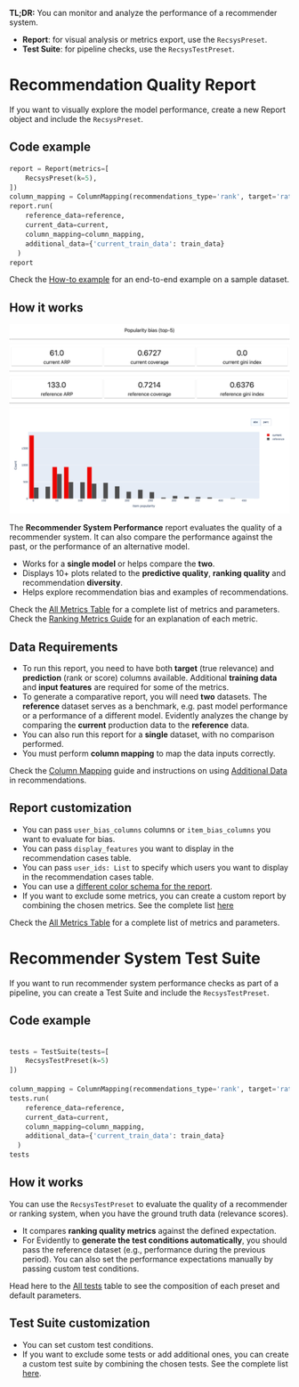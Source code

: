 **TL;DR:** You can monitor and analyze the performance of a recommender system. 

* **Report**: for visual analysis or metrics export, use the `RecsysPreset`.
* **Test Suite**: for pipeline checks, use the `RecsysTestPreset`.

# Recommendation Quality Report

If you want to visually explore the model performance, create a new Report object and include the `RecsysPreset`.

## Code example

```python
report = Report(metrics=[
    RecsysPreset(k=5),
])
column_mapping = ColumnMapping(recommendations_type='rank', target='rating', prediction='rank', item_id='title', user_id='user_id')
report.run(
    reference_data=reference,
    current_data=current,
    column_mapping=column_mapping,
    additional_data={'current_train_data': train_data}
  )
report
```
Check the [How-to example](https://github.com/evidentlyai/evidently/blob/main/examples/how_to_questions/how_to_run_recsys_metrics.ipynb) for an end-to-end example on a sample dataset. 

## How it works

![](../.gitbook/assets/reports/metric_popularity_bias-min.png)

The **Recommender System Performance** report evaluates the quality of a recommender system. It can also compare the performance against the past, or the performance of an alternative model.

* Works for a **single model** or helps compare the **two**.
* Displays 10+ plots related to the **predictive quality**, **ranking quality** and recommendation **diversity**.
* Helps explore recommendation bias and examples of recommendations.

Check the [All Metrics Table](../reference/all-metrics.md) for a complete list of metrics and parameters. Check the [Ranking Metrics Guide](../reference/ranking-metrics.md) for an explanation of each metric.

## Data Requirements

* To run this report, you need to have both **target** (true relevance) and **prediction** (rank or score) columns available. Additional **training data** and **input features** are required for some of the metrics.
* To generate a comparative report, you will need **two** datasets. The **reference** dataset serves as a benchmark, e.g. past model performance or a performance of a different model. Evidently analyzes the change by comparing the **current** production data to the **reference** data.
* You can also run this report for a **single** dataset, with no comparison performed. 
* You must perform **column mapping** to map the data inputs correctly.

Check the [Column Mapping](../input-data/column-mapping.md) guide and instructions on using [Additional Data](../input-data/recsys_data.md) in recommendations. 

## Report customization

* You can pass `user_bias_columns` columns or `item_bias_columns` you want to evaluate for bias.
* You can pass `display_features` you want to display in the recommendation cases table.
* You can pass `user_ids: List` to specify which users you want to display in the recommendation cases table.
* You can use a [different color schema for the report](../customization/options-for-color-schema.md). 
* If you want to exclude some metrics, you can create a custom report by combining the chosen metrics. See the complete list [here](../reference/all-metrics.md)

Check the [All Metrics Table](../reference/all-metrics.md) for a complete list of metrics and parameters. 

# Recommender System Test Suite

If you want to run recommender system performance checks as part of a pipeline, you can create a Test Suite and include the `RecsysTestPreset`.

## Code example

```python

tests = TestSuite(tests=[
    RecsysTestPreset(k=5)
])

column_mapping = ColumnMapping(recommendations_type='rank', target='rating', prediction='rank', item_id='title', user_id='user_id')
tests.run(
    reference_data=reference,
    current_data=current,
    column_mapping=column_mapping,
    additional_data={'current_train_data': train_data}
  )
tests
```

## How it works

You can use the `RecsysTestPreset` to evaluate the quality of a recommender or ranking system, when you have the ground truth data (relevance scores).

* It compares **ranking quality metrics** against the defined expectation. 
* For Evidently to **generate the test conditions automatically**, you should pass the reference dataset (e.g., performance during the previous period). You can also set the performance expectations manually by passing custom test conditions. 

Head here to the [All tests](../reference/all-tests.md) table to see the composition of each preset and default parameters. 

## Test Suite customization

* You can set custom test conditions.
* If you want to exclude some tests or add additional ones, you can create a custom test suite by combining the chosen tests. See the complete list [here](../reference/all-tests.md).
